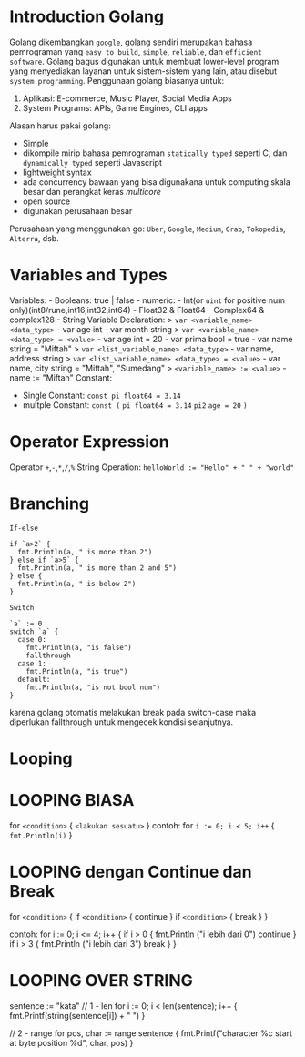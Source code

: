 # Introduction Golang
  Golang dikembangkan `google`, golang sendiri merupakan bahasa pemrograman yang `easy to build`, `simple`, `reliable`, dan `efficient software`.
  Golang bagus digunakan untuk membuat lower-level program yang menyediakan layanan untuk sistem-sistem yang lain, atau disebut `system programming`.
  Penggunaan golang biasanya untuk:
  1. Aplikasi: E-commerce, Music Player, Social Media Apps
  2. System Programs: APIs, Game Engines, CLI apps

  Alasan harus pakai golang:
  - Simple
  - dikompile mirip bahasa pemrograman `statically typed` seperti C, dan `dynamically typed` seperti Javascript
  - lightweight syntax
  - ada concurrency bawaan yang bisa digunakana untuk computing skala besar dan perangkat keras <i>multicore</i>
  - open source
  - digunakan perusahaan besar

  Perusahaan yang menggunakan go: `Uber`, `Google`, `Medium`, `Grab`, `Tokopedia`, `Alterra`, dsb.

# Variables and Types

  Variables:
    - Booleans: true | false
    - numeric:
      - Int(or `uint` for positive num only)(int8/rune,int16,int32,int64)
      - Float32 & Float64
      - Complex64 & complex128
    - String
  Variable Declaration:
    > `var <variable_name> <data_type>`
      - var age int
      - var month string
    > `var <variable_name> <data_type> = <value>`
      - var age int = 20
      - var prima bool = true
      - var name string = "Miftah"
    > `var <list_variable_name> <data_type>`
      - var name, address string
    > `var <list_variable_name> <data_type> = <value>`
      - var name, city string = "Miftah", "Sumedang"
    > `<variable_name> := <value>`
      - name := "Miftah"
  Constant:
  - Single Constant: `const pi float64 = 3.14`
  - multple Constant:
    `const (`
      `pi float64 = 3.14`
      `pi2`
      `age = 20`
    `)`

# Operator Expression
  Operator
  `+`,`-`,`*`,`/`,`%`
  String Operation:
  `helloWorld := "Hello" + " " + "world"`

# Branching

  `If-else`
  
    if `a>2` {
      fmt.Println(a, " is more than 2")
    } else if `a>5` {
      fmt.Println(a, " is more than 2 and 5")
    } else {
      fmt.Println(a, " is below 2")
    }

  `Switch`
    
    `a` := 0
    switch `a` {
      case 0:
        fmt.Println(a, "is false")
        fallthrough
      case 1:
        fmt.Println(a, "is true")
      default:
        fmt.Println(a, "is not bool num")
    }
  
  karena golang otomatis melakukan break pada switch-case maka diperlukan fallthrough untuk mengecek kondisi selanjutnya.
  
# Looping

  # LOOPING BIASA
  for `<condition>` {
    `<lakukan sesuatu>`
  }
  contoh:
  for `i := 0; i < 5; i++` {
    `fmt.Println(i)`
  }

  # LOOPING dengan Continue dan Break
  for `<condition>` {
    if `<condition>` {
      continue
    }
    if `<condition>` {
      break
    }
  }

  contoh:
  for i := 0; i <= 4; i++ {
    if i > 0 {
      fmt.Println ("i lebih dari 0")
      continue
    }
    if i > 3 {
      fmt.Println ("i lebih dari 3")
      break
    }
  }

  # LOOPING OVER STRING

  sentence := "kata"
  // 1 - len
  for i := 0; i < len(sentence); i++ {
    fmt.Printf(string(sentence[i]) + " ")
  }  
  
  // 2 - range
  for pos, char := range sentence {
    fmt.Printf("character %c start at byte position %d", char, pos)
  }
